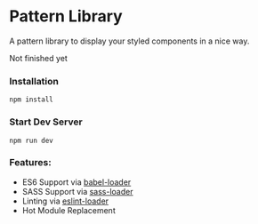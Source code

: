 # Pattern Library

A pattern library to display your styled components in a nice way.

Not finished yet


### Installation

```
npm install
```

### Start Dev Server 

```
npm run dev
```

### Features:

* ES6 Support via [babel-loader](https://github.com/babel/babel-loader)
* SASS Support via [sass-loader](https://github.com/jtangelder/sass-loader)
* Linting via [eslint-loader](https://github.com/MoOx/eslint-loader)
* Hot Module Replacement
